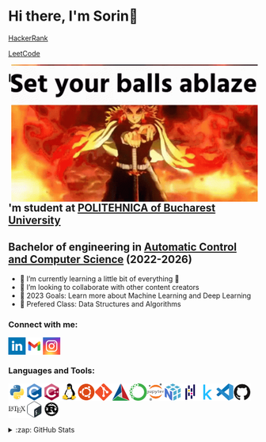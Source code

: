 # Hi there, I'm Sorin👋 

[HackerRank](https://www.hackerrank.com/birchi_sorin)

[LeetCode](https://leetcode.com/SorinAlexB/)

<img align='right' src='images/demon-sladdyer.gif' >


## I'm student at [POLITEHNICA of Bucharest University](https://upb.ro/en/)
## Bachelor of engineering in [Automatic Control and Computer Science](https://upb.ro/en/faculties/the-faculty-of-automatic-control-and-computer-science/) (2022-2026)

- 🌱 I’m currently learning a little bit of everything 🤣
- 👯 I’m looking to collaborate with other content creators
- 🥅 2023 Goals: Learn more about Machine Learning and Deep Learning
- 🧐 Prefered Class: Data Structures and Algorithms

### Connect with me:
<a target="_blank" href="https://www.linkedin.com/in/sorin-ioan-alexandru-birchi-14563a258/">
  <img align="left" width="35px" src="images/linkedin.svg"/>
</a>
<a target="_blank" href="mailto:sb.birchi.sorin@gmail.com">
  <img align="left" width="35px" src="images/gmail.svg"/>
</a>
<a target="_blank" href="https://www.instagram.com/sorin.alex29/">
  <img align="left" width="35px" src="images/instagram.svg"/>
</a>
<br />
<br />

### Languages and Tools:
<img align="left" width="35px" src="images/python-original.svg"/>
<img align="left" width="35px" src="images/c-original.svg"/>
<img align="left" width="35px" src="images/cplusplus-original.svg"/>
<img align="left" width="35px" src="images/linux-original.svg"/>
<img align="left" width="35px" src="images/ubuntu-plain.svg"/>
<img align="left" width="35px" src="images/git-original.svg"/>
<img align="left" width="35px" src="images/cmake-original.svg"/>
<img align="left" width="35px" src="images/anaconda-original.svg"/>
<img align="left" width="35px" src="images/jupyter-original-wordmark.svg"/>
<img align="left" width="35px" src="images/numpy-original.svg"/>
<img align="left" width="35px" src="images/pandas-original.svg"/>
<img align="left" width="35px" src="images/kaggle-original.svg"/>
<img align="left" width="35px" src="images/vscode-original.svg"/>
<img align="left" width="35px" src="images/github-original.svg"/>
<img align="left" width="35px" src="images/latex-original.svg"/>
<img align="left" width="35px" src="images/bash-original.svg"/>
<img align="left" width="35px" src="images/rust-plain.svg"/>



<br />
<br />
<br />
<br />
<br />
<details>
  <summary>:zap: GitHub Stats</summary>

  <img align="left" alt="Sorin's GitHub Stats" src="https://github-readme-stats.vercel.app/api?username=SorinAlexB&show_icons=true&hide_border=false&title_color=ff652f&icon_color=FFE400&bg_color=09131B&text_color=ffffff&border_color=0c1a25" />

</details>

